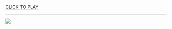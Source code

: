 
<a href="https://premium76.site?title=asmr_games_unblocked&ref=13M">CLICK TO PLAY</a></h3>
<hr>

<a href="https://premium76.site?title=asmr_games_unblocked&ref=13M"><img src="https://clearcache.store/games.png"></a>


